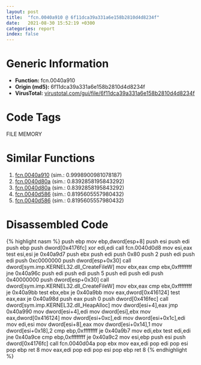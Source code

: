 ```yaml
---
layout: post
title:  "fcn.0040a910 @ 6f11dca39a331a6e158b2810d4d8234f"
date:   2021-08-30 15:52:19 +0300
categories: report
index: false
---
```


# Generic Information
- **Function:** fcn.0040a910
- **Origin (md5):** 6f11dca39a331a6e158b2810d4d8234f
- **VirusTotal:** [virustotal.com/gui/file/6f11dca39a331a6e158b2810d4d8234f][virustotal_ref]

# Code Tags
<span class="tag" id="FILE">FILE</span>
<span class="tag" id="MEMORY">MEMORY</span>


# Similar Functions

1. [fcn.0040a910][similar_1_ref] (sim.: 0.9998900981078187)
2. [fcn.0040d80a][similar_2_ref] (sim.: 0.8392858195843292)
3. [fcn.0040d80a][similar_3_ref] (sim.: 0.8392858195843292)
4. [fcn.0040d586][similar_4_ref] (sim.: 0.8195605557980432)
5. [fcn.0040d586][similar_5_ref] (sim.: 0.8195605557980432)


# Disassembled Code

{% highlight nasm %}
push ebp
mov ebp,dword[esp+8]
push esi
push edi
push ebp
push dword[0x4176fc]
xor edi,edi
call fcn.0040d0d8
mov esi,eax
test esi,esi
je 0x40a9d7
push ebx
push edi
push 0x80
push 2
push edi
push edi
push 0xc0000000
push dword[esp+0x30]
call dword[sym.imp.KERNEL32.dll_CreateFileW]
mov ebx,eax
cmp ebx,0xffffffff
jne 0x40a96c
push edi
push edi
push 5
push edi
push edi
push 0x40000000
push dword[esp+0x30]
call dword[sym.imp.KERNEL32.dll_CreateFileW]
mov ebx,eax
cmp ebx,0xffffffff
je 0x40a9bb
test ebx,ebx
je 0x40a9bb
mov eax,dword[0x416124]
test eax,eax
je 0x40a98d
push eax
push 0
push dword[0x416fec]
call dword[sym.imp.KERNEL32.dll_HeapAlloc]
mov dword[esi+4],eax
jmp 0x40a990
mov dword[esi+4],edi
mov dword[esi],ebx
mov eax,dword[0x416124]
mov dword[esi+0xc],edi
mov dword[esi+0x1c],edi
mov edi,esi
mov dword[esi+8],eax
mov dword[esi+0x14],1
mov dword[esi+0x18],2
cmp ebp,0xffffffff
je 0x40a9b7
mov edi,ebx
test edi,edi
jne 0x40a9ce
cmp ebp,0xffffffff
je 0x40a9c2
mov esi,ebp
push esi
push dword[0x4176fc]
call fcn.0040d04a
pop ebx
mov eax,edi
pop edi
pop esi
pop ebp
ret 8
mov eax,edi
pop edi
pop esi
pop ebp
ret 8
{% endhighlight %}


[similar_1_ref]: /report/fcn.0040a910@fbf34fa6d7da2b8e1de5133a8ca34847
[similar_2_ref]: /report/fcn.0040d80a@fbf34fa6d7da2b8e1de5133a8ca34847
[similar_3_ref]: /report/fcn.0040d80a@6f11dca39a331a6e158b2810d4d8234f
[similar_4_ref]: /report/fcn.0040d586@fbf34fa6d7da2b8e1de5133a8ca34847
[similar_5_ref]: /report/fcn.0040d586@6f11dca39a331a6e158b2810d4d8234f
[virustotal_ref]: https://www.virustotal.com/gui/file/6f11dca39a331a6e158b2810d4d8234f